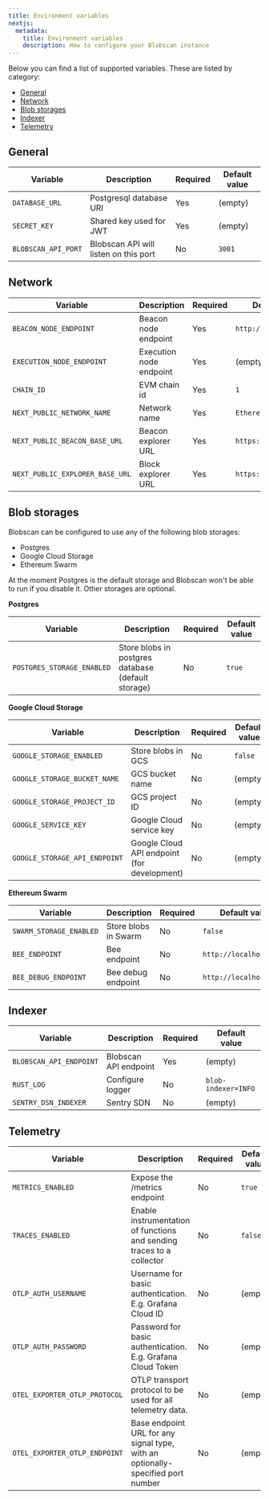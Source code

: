 ```yaml
---
title: Environment variables
nextjs:
  metadata:
    title: Environment variables
    description: How to configure your Blobscan instance
---
```


Below you can find a list of supported variables.
These are listed by category:

- [General](#general)
- [Network](#network)
- [Blob storages](#blob-storages)
- [Indexer](#indexer)
- [Telemetry](#telemetry)

## General

| Variable            | Description                           | Required | Default value |
| ------------------- | ------------------------------------- | -------- | ------------- |
| `DATABASE_URL`      | Postgresql database URI               | Yes      | (empty)       |
| `SECRET_KEY`        | Shared key used for JWT               | Yes      | (empty)       |
| `BLOBSCAN_API_PORT` | Blobscan API will listen on this port | No       | `3001`        |

## Network

| Variable                        | Description             | Required | Default value           |
| ------------------------------- | ----------------------- | -------- | ----------------------- |
| `BEACON_NODE_ENDPOINT`          | Beacon node endpoint    | Yes      | `http://localhost:3500` |
| `EXECUTION_NODE_ENDPOINT`       | Execution node endpoint | Yes      | (empty)                 |
| `CHAIN_ID`                      | EVM chain id            | Yes      | `1`                     |
| `NEXT_PUBLIC_NETWORK_NAME`      | Network name            | Yes      | `Ethereum`              |
| `NEXT_PUBLIC_BEACON_BASE_URL`   | Beacon explorer URL     | Yes      | `https://beaconcha.in/` |
| `NEXT_PUBLIC_EXPLORER_BASE_URL` | Block explorer URL      | Yes      | `https://etherscan.io`  |

## Blob storages

Blobscan can be configured to use any of the following blob storages:

- Postgres
- Google Cloud Storage
- Ethereum Swarm

At the moment Postgres is the default storage and Blobscan won't be able to run if you disable it. Other storages are optional.

**Postgres**

| Variable                   | Description                                        | Required | Default value |
| -------------------------- | -------------------------------------------------- | -------- | ------------- |
| `POSTGRES_STORAGE_ENABLED` | Store blobs in postgres database (default storage) | No       | `true`        |

**Google Cloud Storage**

| Variable                      | Description                                 | Required | Default value |
| ----------------------------- | ------------------------------------------- | -------- | ------------- |
| `GOOGLE_STORAGE_ENABLED`      | Store blobs in GCS                          | No       | `false`       |
| `GOOGLE_STORAGE_BUCKET_NAME`  | GCS bucket name                             | No       | (empty)       |
| `GOOGLE_STORAGE_PROJECT_ID`   | GCS project ID                              | No       | (empty)       |
| `GOOGLE_SERVICE_KEY`          | Google Cloud service key                    | No       | (empty)       |
| `GOOGLE_STORAGE_API_ENDPOINT` | Google Cloud API endpoint (for development) | No       | (empty)       |

**Ethereum Swarm**

| Variable                | Description          | Required | Default value           |
| ----------------------- | -------------------- | -------- | ----------------------- |
| `SWARM_STORAGE_ENABLED` | Store blobs in Swarm | No       | `false`                 |
| `BEE_ENDPOINT`          | Bee endpoint         | No       | `http://localhost:1633` |
| `BEE_DEBUG_ENDPOINT`    | Bee debug endpoint   | No       | `http://localhost:1635` |

## Indexer

| Variable                | Description           | Required | Default value       |
| ----------------------- | --------------------- | -------- | ------------------- |
| `BLOBSCAN_API_ENDPOINT` | Blobscan API endpoint | Yes      | (empty)             |
| `RUST_LOG`              | Configure logger      | No       | `blob-indexer=INFO` |
| `SENTRY_DSN_INDEXER`    | Sentry SDN            | No       | (empty)             |

## Telemetry

| Variable                      | Description                                                                     | Required | Default value |
| ----------------------------- | ------------------------------------------------------------------------------- | -------- | ------------- |
| `METRICS_ENABLED`             | Expose the /metrics endpoint                                                    | No       | `true`        |
| `TRACES_ENABLED`              | Enable instrumentation of functions and sending traces to a collector           | No       | `false`       |
| `OTLP_AUTH_USERNAME`          | Username for basic authentication. E.g. Grafana Cloud ID                        | No       | (empty)       |
| `OTLP_AUTH_PASSWORD`          | Password for basic authentication. E.g. Grafana Cloud Token                     | No       | (empty)       |
| `OTEL_EXPORTER_OTLP_PROTOCOL` | OTLP transport protocol to be used for all telemetry data.                      | No       | (empty)       |
| `OTEL_EXPORTER_OTLP_ENDPOINT` | Base endpoint URL for any signal type, with an optionally-specified port number | No       | (empty)       |
